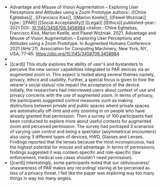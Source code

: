 - Advantage and Misuse of Vision Augmentation – Exploring User Perceptions and Attitudes using a Zoom Prototype
  authors:: [[Chloe Eghtebas]] , [[Francisco Kiss]], [[Marion Koelle]], [[Paweł Woźniak]] 
  type:: [[PAR]] [[Social Acceptability]] [[Legal]] [[Ethics]] 
  published-year:: 2021
  DOI:: [10.1145/3458709.3458984](https://doi.org/10.1145/3458709.3458984) 
  citation:: Chloe Eghtebas, Francisco Kiss, Marion Koelle, and Paweł Woźniak. 2021. Advantage and Misuse of Vision Augmentation – Exploring User Perceptions and Attitudes using a Zoom Prototype. In Augmented Humans Conference 2021 (AHs'21). Association for Computing Machinery, New York, NY, USA, 77–85. https://doi.org/10.1145/3458709.3458984
-
- [[card]] This study explores the ability of user's and bystanders to perceive the new sensor capabilities integrated to PAR devices via an augmented zoom in. This aspect is tested along several themes namely, privacy, ethics and usability. Further, a special focus is given to how the wearer's social status/ role impact the acceptance of the device. Initially, the researchers had interviewed users  about context of use and privacy concerns with the use of augmented zoom. In terms of privacy, the participants suggested control measures such as making distinctions between private and public spaces where private spaces are automatically off-limit and only zooming in on people who have already granted that permission. Then a survey of 100 participants had been conducted to explore more about useful contexts for augmented zoom and perceived permission. The survey had portrayed 3 scenarios of varying user control and being a spectator (asymmetrical encounters) also using 3 different types of devices, HWD, Glasses and Lenses. Findings reported that the lenses because the most inconspicuous, had the highest potential for misuse and advantage. In terms of permissions, findings suggested it was context-specific and role-specific (law enforcement, medical use cases shouldn't need permission).
- [[card]] Interestingly, some participants noted that our obliviousness/ unawareness of PAR makes any recording/ staring at be perceived as less of a privacy threat.
  I felt like the paper was exploring way too many things in way too many angles.